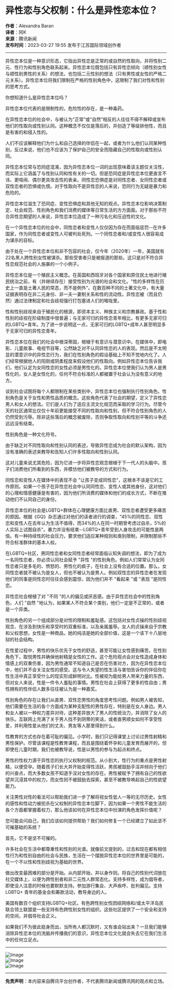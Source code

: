 # 异性恋与父权制：什么是异性恋本位？

**作者**：Alexandra Baran  
**译者**：阿K  
**来源**：腾讯新闻  
**发布时间**：2023-03-27 19:55 发布于江苏国际领域创作者

---

异性恋本位是一种意识形态，它指出异性恋是正常的或自然的性取向，并将性别二元、性行为和性别角色联系起来。异性恋本位既包括只有异性恋倾向（顺性别女性与顺性别男性的关系）的想法，也包括二元性别的想法（只有男性或女性的严格二元关系）。异性恋本位将我们限制在严格的性别角色中，这限制了我们对性和性别的思考方式。

你想知道什么是异性恋本位吗？

异性恋本位代表的是限制性的，危险性的存在，是一种毒药。

在异性恋本位的社会中，与被认为“正常”或“自然”相反的人往往不得不解释或宣布他们的性取向或性别认同。这种概念不仅仅是落后的，并创造了等级排他性，而且是有害的和侵入性的。

人们不应该解释他们为什么和自己选择的伴侣在一起，或者为什么他们认同某种性别，反过来说，他们也不应该为了保护自己的安全而隐藏自己的性取向或性别认同。

异性恋本位常与恐同症混淆，因为异性恋本位一词的出现意味着该主题仅关注性，而实际上它涵盖了与性别认同和性有关的一切。但是恐同症是异性恋本位更直言不讳、更喧闹、偶尔更具攻击性的表亲。同性恋恐惧症是对同性恋者、女同性恋者或双性恋者的恐惧或仇恨。对于性取向不是异性恋的人来说，恐同行为无疑是暴力和危险的。

异性恋本位滋生了恐同症、变性恐惧症和其他无知的观点。异性恋本位影响决策制定、社会规范、性别角色和我们消费的媒体等日常生活的方方面面。对于那些不符合异性恋期望的人来说，异性恋本位造成了一种污名化和压迫性的文化。

在一个异性恋本位的社会中，同性恋者和变性人仅仅因为存在而面临惩罚--在许多国家，作为同性恋者或变性人可被判处死刑。一个同性恋者和/或变性人很容易成为谋杀的目标。

由于处在一个异性恋本位和非不包容的社会，仅今年（2020年）一年，美国就有22名黑人跨性别女性被谋杀。那些受害者只是被报道的那些。这只是对不符合异性恋规范社会的人施暴的一个小例子。

异性恋本位是一个殖民主义概念。在英国和西班牙对各个国家和原住民土地进行殖民统治之前，有（并继续存在）接受性别为光谱的社会和文化。"性的多样性在历史上一直是土著人民的常态，而不是例外"。在数百种不同的土著文化中，有大量证据表明存在非二元身份、非一夫一妻制关系和性的流动性。异性恋被（而且仍然）通过法律制定和社会歧视强行打包塞进人们的喉咙里。

性和性别歧视来自于殖民化的根源，即资本主义、种族主义和宗教暴政。基于性和性别的歧视在阶级制度中很普遍；与无家可归的异性恋青年相比，有更多无家可归的LGBTQ+青年。为了进一步说明这一点，无家可归的LGBTQ+成年人甚至明显多于无家可归的异性恋青年。

异性恋本位在我们的社会中根深蒂固，根植于有意识与潜意识中。在媒体中，即电影、儿童故事、电视节目等，公然缺乏对不认同异性恋的人的表现。然后是不太明显的潜意识中的异性恋行为，我们在性别角色的假设基础上不知不觉地内化了。人们经常根据他人的阳刚或阴柔程度来假设他们的性取向。例如异性恋本位告诉我们，他们认定为女同性恋的女性必须是男性化的。异性恋本位使我们认为男人是男性化的，女人是女性化的，任何不符合标准的人都被置于社会认为没有意义的地方。

谈到社会试图将每个人都限制在某些类别中，异性恋本位也强制执行性别角色。性别角色是关于女性和男性品质的概念。这些角色代表了社会的期望，定义了异性恋男人和女人的想法。它们是人们为了适应主流文化规范而采取的学习行为。尽管今天的社区通常比仅仅十年前更能接受不同的性取向和性别，但不符合性别角色的人仍然受到污辱。除非这些落后的概念被废除，否则争取性取向和性别平等的斗争还远远没有结束。

性别角色是一种文化符号。

由于缺乏对不同性取向和性别认同的表述，导致异性恋成为社会的默认架构，因为没有准确的表述来教导和告知人们许多性取向和性别认同。

这对儿童来说尤其危险，因为它进一步将异性恋观念根植于下一代人的头脑中。孩子们消费他们所看到的东西，并模仿他们被教导的方式和行为。

同性恋和变性人在媒体中的表现不会 "让孩子变成同性恋"，这根本不该是它的工作原则。如果一个孩子在异性恋社会中认同同性恋、变性人或其他身份，这对他们的心理和情感健康是有害的，因为他们所消费的媒体和他们的成长方式，不断在推动他们不认同自己的身份。

异性恋本位的社会是LGBTQ+群体在心理健康方面比直男、双性恋者遭受更多痛苦的原因。根据《GQ》杂志通过对他们的读者进行的调查，"45%的同性恋、双性恋和变性人在去年认为生活不值得，而34%的人在同一时期曾考虑过自杀，5%的人实际上试图自杀"。暴力并没有结束--LGBTQ+青年受到人身攻击的可能性是两倍。有一种持续性的社会压力，要求他们适应某种规则和类别限制，并限制那些不符合标准群体的基本人权。

在LGBTQ+社区，男同性恋者和女同性恋者经常面临认知失调的想法，即为了成为一名同性恋者，你必须认同社会赋予 "异性 "的性别角色。例如人们常常认为女同性恋者只是多毛的、愤怒的、男性化的疯子，在社会上没有合适的位置。那么，女同性恋者就不被认为是女人，但也不被认为是男人。例如双性恋的异性恋者在发现他们的同事是同性恋时往往会感到震惊，因为他们并不 "看起来 "或 "表现 "是同性恋。

异性恋社会根植了对 "不同 "的人的偏见或厌恶感。由于异性恋社会中的性别角色，人们 "自然 "地认为，如果某人不符合某个类别，他们一定是不正常的，或者是一个异类。

性别角色的另一个组成部分是对性的限制和羞耻感。这包括对女性贞操的性别歧视观念、在涉及到快乐和享受时的双重标准，以及亲属羞辱。女人的贞操来自于宗教和父权思想，女性是一种商品，她的纯洁是她的全部价值，这是一个该下十八层地狱的社会结构。

在性爱过程中，男性的快乐优先于女性的舒适，甚至可能让女性感到痛苦。在性别角色下，取悦男性并确保他射精是女性的工作。这个危险观点会对女性造成身体和情感上的双重伤害，因为男性通常不知道自己是否在伤害对方，因为在异性恋本位中，他们并不会关注女性的感受。这与令人失望的性生活与害怕告诉你的伴侣你在性生活中真正享受什么的现实形成鲜明对比。性被视为能给男人带来力量的东西， 但对女人来说，性是一件令人羞耻的事情。男性在社会上获得了更多的性自由；男性拥有的性伴侣人数多往往被认为是一种嘉奖。

性别角色的存在让我们从直男、双性恋男性的角度思考性问题。例如男人被告知，他们需要在生活的各个方面成为某种支配性的男性存在，特别是在女人身边。男人和女人被以一种权力差异对待，这种差异放大了男人的性统治力，并消除了女人的快乐。互联网上充满了关于男人找不到阴蒂的笑话，或者直男顺女如何不享受性爱，并利用性爱从他们的丈夫、男友等人那里得到什么。

性教育的方式也存在着可耻的偏见。小学时，我们只记得课堂上讨论过男性射精和男性保护。尽管该课程是性教育课程，而且是围绕着怀孕和儿童发育而展开的，但即使在儿童时期，我们也被教导说，性是以男性的参与为起点和终点。

男性的性权力源于异性恋的执行父权制的规范。从小到大，性行为的重点是男性射精，以便受孕。随着孩子们长大并开始变得性活跃，男孩被鼓励手淫并倾向于他们的兴奋点，而大多数女孩不知道手淫对女性的存在。男性被赋予了拥有自己的性欲望并沉浸其中的权力，而女性则不被鼓励去探索，甚至不被教导唤起自己的性欲望能力。

关注男性对性的看法可以帮助我们进一步了解将视女性低人一等的无尽历史。女性的感性和性动力被扼杀在父权制的异性恋本位脚下，因为如果一个男性不能生活的各个方面都掌握着权力，那么他该如何在异性恋本位中扮演的角色发挥价值呢？

您可能会问自己，我们应该如何提供帮助？我们如何修复一个已经建立了如此坚不可摧基础的系统？

首先，它不是坚不可摧的。

许多社会在生活中都尊重性和性别的光谱。就像前文提到的，过去和现在都有相信性行为和性别自由的社会与民族，生活在一个摆脱异性恋本位的世界里是可能的，在一个不以性和性别歧视为基础的世界。

做出改变最困难的部分是开始。从内部开始，并以身作则。将自己的性别代词放在社交媒体上，以便为跨性别者和非二元性人群常态化。支持多样性，成为倡导者，即使没人注意的时候也要默默支持。参加游行集会、大声疾呼、批判偏见。支持LGBTQ+ 青年的基金会和筹款活动，教导身边的人。

美国有数百个组织支持LGBTQ+社区。有色跨性别女性团结网络和/或太平洋岛民联合领土联盟是一些支持有色跨性别女性的组织。这些社区提供了一个安全和支持的空间，并倡导社会正义。

如果我们不为彼此挺身而出，当所有人都沉默时，又有谁会站出来？一旦我们能够消除异性恋本位的洗脑并传播我们的意识，异性恋本位文化就会失去它在我们生活中的任何立足点。

---

![Image](http://inews.gtimg.com/newsapp_bt/0/15766113057/641)  
![Image](http://inews.gtimg.com/newsapp_bt/0/15766113062/641)  
![Image](http://inews.gtimg.com/newsapp_bt/0/15766113115/641)  

---

**免责声明**：本内容来自腾讯平台创作者，不代表腾讯新闻或腾讯网的观点和立场。
<!-- tcd_original_link https://new.qq.com/rain/a/20230327A08FSF00 -->
